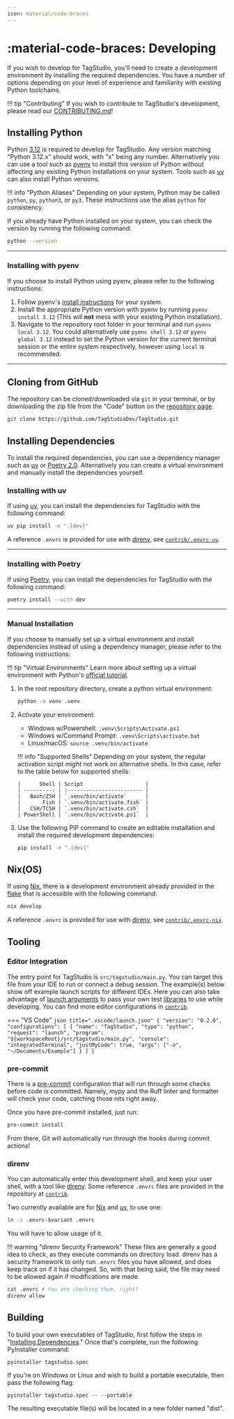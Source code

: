 ```yaml
---
icon: material/code-braces
---
```


# :material-code-braces: Developing

If you wish to develop for TagStudio, you'll need to create a development environment by installing the required dependencies. You have a number of options depending on your level of experience and familiarity with existing Python toolchains.

<!-- prettier-ignore -->
!!! tip "Contributing"
    If you wish to contribute to TagStudio's development, please read our [CONTRIBUTING.md](https://github.com/TagStudioDev/TagStudio/blob/main/CONTRIBUTING.md)!

## Installing Python

Python [3.12](https://www.python.org/downloads) is required to develop for TagStudio. Any version matching "Python 3.12.x" should work, with "x" being any number. Alternatively you can use a tool such as [pyenv](https://github.com/pyenv/pyenv) to install this version of Python without affecting any existing Python installations on your system. Tools such as [uv](#installing-with-uv) can also install Python versions.

<!-- prettier-ignore -->
!!! info "Python Aliases"
    Depending on your system, Python may be called `python`, `py`, `python3`, or `py3`. These instructions use the alias `python` for consistency.

If you already have Python installed on your system, you can check the version by running the following command:

```sh
python --version
```

---

### Installing with pyenv

If you choose to install Python using pyenv, please refer to the following instructions:

1. Follow pyenv's [install instructions](https://github.com/pyenv/pyenv/?tab=readme-ov-file#installation) for your system.
2. Install the appropriate Python version with pyenv by running `pyenv install 3.12` (This will **not** mess with your existing Python installation).
3. Navigate to the repository root folder in your terminal and run `pyenv local 3.12`. You could alternatively use `pyenv shell 3.12` or `pyenv global 3.12` instead to set the Python version for the current terminal session or the entire system respectively, however using `local` is recommended.

---

## Cloning from GitHub

The repository can be cloned/downloaded via `git` in your terminal, or by downloading the zip file from the "Code" button on the [repository page](https://github.com/TagStudioDev/TagStudio).

```sh
git clone https://github.com/TagStudioDev/TagStudio.git
```

## Installing Dependencies

To install the required dependencies, you can use a dependency manager such as [uv](https://docs.astral.sh/uv) or [Poetry 2.0](https://python-poetry.org). Alternatively you can create a virtual environment and manually install the dependencies yourself.

### Installing with uv

If using [uv](https://docs.astral.sh/uv), you can install the dependencies for TagStudio with the following command:

```sh
uv pip install -e ".[dev]"
```

A reference `.envrc` is provided for use with [direnv](#direnv), see [`contrib/.envrc-uv`](https://github.com/TagStudioDev/TagStudio/blob/main/contrib/.envrc-uv).

---

### Installing with Poetry

If using [Poetry](https://python-poetry.org), you can install the dependencies for TagStudio with the following command:

```sh
poetry install --with dev
```

---

### Manual Installation

If you choose to manually set up a virtual environment and install dependencies instead of using a dependency manager, please refer to the following instructions:

<!-- prettier-ignore -->
!!! tip "Virtual Environments"
    Learn more about setting up a virtual environment with Python's [official tutorial](https://docs.python.org/3/tutorial/venv.html).

1.  In the root repository directory, create a python virtual environment:

    ```sh
    python -m venv .venv
    ```

2.  Activate your environment:

    -   Windows w/Powershell: `.venv\Scripts\Activate.ps1`
    -   Windows w/Command Prompt: `.venv\Scripts\activate.bat`
    -   Linux/macOS: `source .venv/bin/activate`

    <!-- prettier-ignore -->
    !!! info "Supported Shells"
        Depending on your system, the regular activation script _might_ not work on alternative shells. In this case, refer to the table below for supported shells:

        |      Shell | Script                    |
        | ---------: | :------------------------ |
        |   Bash/ZSH | `.venv/bin/activate`      |
        |       Fish | `.venv/bin/activate.fish` |
        |   CSH/TCSH | `.venv/bin/activate.csh`  |
        | PowerShell | `.venv/bin/activate.ps1`  |

3.  Use the following PIP command to create an editable installation and install the required development dependencies:

    ```sh
    pip install -e ".[dev]"
    ```

## Nix(OS)

If using [Nix](https://nixos.org/), there is a development environment already provided in the [flake](https://wiki.nixos.org/wiki/Flakes) that is accessible with the following command:

```sh
nix develop
```

A reference `.envrc` is provided for use with [direnv](#direnv), see [`contrib/.envrc-nix`](https://github.com/TagStudioDev/TagStudio/blob/main/contrib/.envrc-nix).

## Tooling

### Editor Integration

The entry point for TagStudio is `src/tagstudio/main.py`. You can target this file from your IDE to run or connect a debug session. The example(s) below show off example launch scripts for different IDEs. Here you can also take advantage of [launch arguments](./usage.md/#launch-arguments) to pass your own test [libraries](./library/index.md) to use while developing. You can find more editor configurations in [`contrib`](https://github.com/TagStudioDev/TagStudio/tree/main/contrib).

<!-- prettier-ignore -->
=== "VS Code"
    ```json title=".vscode/launch.json"
    {
        "version": "0.2.0",
        "configurations": [
            {
                "name": "TagStudio",
                "type": "python",
                "request": "launch",
                "program": "${workspaceRoot}/src/tagstudio/main.py",
                "console": "integratedTerminal",
                "justMyCode": true,
                "args": ["-o", "~/Documents/Example"]
            }
        ]
    }
    ```

### pre-commit

There is a [pre-commit](https://pre-commit.com/) configuration that will run through some checks before code is committed. Namely, mypy and the Ruff linter and formatter will check your code, catching those nits right away.

Once you have pre-commit installed, just run:

```sh
pre-commit install
```

From there, Git will automatically run through the hooks during commit actions!

### direnv

You can automatically enter this development shell, and keep your user shell, with a tool like [direnv](https://direnv.net/). Some reference `.envrc` files are provided in the repository at [`contrib`](https://github.com/TagStudioDev/TagStudio/tree/main/contrib).

Two currently available are for [Nix](#nixos) and [uv](#installing-with-uv), to use one:

```sh
ln -s .envrc-$variant .envrc
```

You will have to allow usage of it.

<!-- prettier-ignore -->
!!! warning "direnv Security Framework"
    These files are generally a good idea to check, as they execute commands on directory load. direnv has a security framework to only run `.envrc` files you have allowed, and does keep track on if it has changed. So, with that being said, the file may need to be allowed again if modifications are made.

```sh
cat .envrc # You are checking them, right?
direnv allow
```

## Building

To build your own executables of TagStudio, first follow the steps in "[Installing Dependencies](#installing-dependencies)." Once that's complete, run the following PyInstaller command:

```
pyinstaller tagstudio.spec
```

If you're on Windows or Linux and wish to build a portable executable, then pass the following flag:

```
pyinstaller tagstudio.spec -- --portable
```

The resulting executable file(s) will be located in a new folder named "dist".
